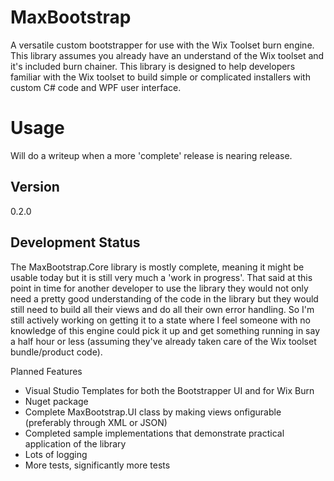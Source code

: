 # MaxBootstrap
A versatile custom bootstrapper for use with the Wix Toolset burn engine.  This library assumes you already have an understand of the Wix toolset and it's included burn chainer.  This library is designed to help developers familiar with the Wix toolset to build simple or complicated installers with custom C# code and WPF user interface.

# Usage
Will do a writeup when a more 'complete' release is nearing release.

## Version
0.2.0

## Development Status
The MaxBootstrap.Core library is mostly complete, meaning it might be usable today but it is still very much a 'work in progress'.  That said at this point in time for another developer to use the library they would not only need a pretty good understanding of the code in the library but they would still need to build all their views and do all their own error handling.  So I'm still actively working on getting it to a state where I feel someone with no knowledge of this engine could pick it up and get something running in say a half hour or less (assuming they've already taken care of the Wix toolset bundle/product code).

Planned Features
- Visual Studio Templates for both the Bootstrapper UI and for Wix Burn
- Nuget package
- Complete MaxBootstrap.UI class by making views onfigurable (preferably through XML or JSON)
- Completed sample implementations that demonstrate practical application of the library
- Lots of logging
- More tests, significantly more tests
